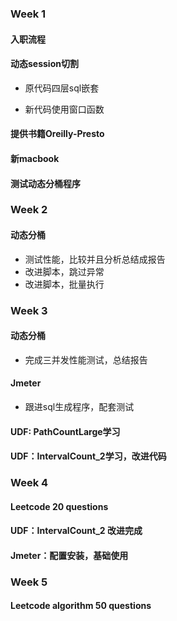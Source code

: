 ### Week 1

#### 入职流程

#### 动态session切割

* 原代码四层sql嵌套

* 新代码使用窗口函数

#### 提供书籍Oreilly-Presto

#### 新macbook

#### 测试动态分桶程序



### Week 2

#### 动态分桶

* 测试性能，比较并且分析总结成报告
* 改进脚本，跳过异常
* 改进脚本，批量执行



### Week 3

#### 动态分桶

* 完成三并发性能测试，总结报告

#### Jmeter

* 跟进sql生成程序，配套测试

#### UDF: PathCountLarge学习

#### UDF：IntervalCount_2学习，改进代码



### Week 4

#### Leetcode 20 questions

#### UDF：IntervalCount_2 改进完成

#### Jmeter：配置安装，基础使用



### Week 5

#### Leetcode algorithm 50 questions










